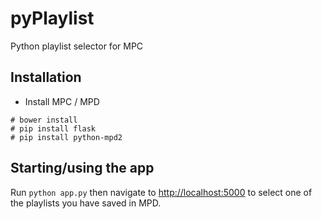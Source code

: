 # pyPlaylist
Python playlist selector for MPC

## Installation

* Install MPC / MPD

```
# bower install
# pip install flask
# pip install python-mpd2
```

## Starting/using the app

Run `python app.py` then navigate to [http://localhost:5000](http://localhost:5000) to select one of the playlists you have saved in MPD.
